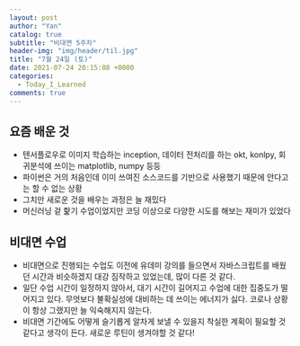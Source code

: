 ```yaml
---
layout: post
author: "Yan"
catalog: true
subtitle: "비대면 5주차"
header-img: "img/header/til.jpg"
title: "7월 24일 (토)"
date: 2021-07-24 20:15:08 +0000
categories:
  - Today_I_Learned
comments: true
---
```


## 요즘 배운 것

- 텐서플로우로 이미지 학습하는 inception, 데이터 전처리를 하는 okt, konlpy, 회귀분석에 쓰이는 matplotlib, numpy 등등
- 파이썬은 거의 처음인데 이미 쓰여진 소스코드를 기반으로 사용했기 때문에 안다고는 할 수 없는 상황
- 그치만 새로운 것을 배우는 과정은 늘 재밌다
- 머신러닝 겉 핥기 수업이었지만 코딩 이상으로 다양한 시도를 해보는 재미가 있었다

## 비대면 수업
- 비대면으로 진행되는 수업도 이전에 유데미 강의를 들으면서 자바스크립트를 배웠던 시간과 비슷하겠지 대강 짐작하고 있었는데, 많이 다른 것 같다.
- 일단 수업 시간이 일정하지 않아서, 대기 시간이 길어지고 수업에 대한 집중도가 떨어지고 있다. 무엇보다 불확실성에 대비하는 데 쓰이는 에너지가 싫다. 코로나 상황이 항상 그랬지만 늘 익숙해지지 않는다.
- 비대면 기간에도 어떻게 슬기롭게 알차게 보낼 수 있을지 착실한 계획이 필요할 것 같다고 생각이 든다. 새로운 루틴이 생겨야할 것 같다!